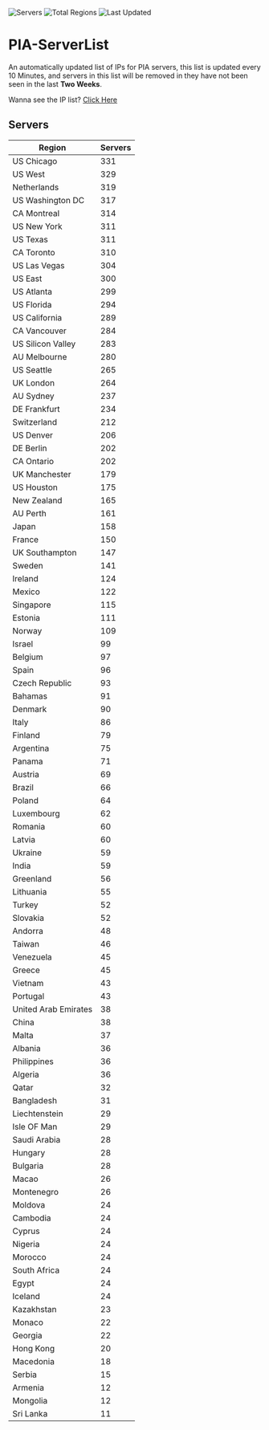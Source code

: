 ![Servers](https://img.shields.io/badge/Servers-11,240-darkgreen)
![Total Regions](https://img.shields.io/badge/Total_Regions-97-darkgreen)
![Last Updated](https://img.shields.io/badge/Last_Updated-December_15_2024_06:01_EST-darkgreen)

# PIA-ServerList
An automatically updated list of IPs for PIA servers, this list is updated every 10 Minutes, and servers in this list will be removed in they have not been seen in the last **Two Weeks**.

Wanna see the IP list? [Click Here](./servers.json)

## Servers
| Region               | Servers |
|----------------------|---------|
| US Chicago | 331 |
| US West | 329 |
| Netherlands | 319 |
| US Washington DC | 317 |
| CA Montreal | 314 |
| US New York | 311 |
| US Texas | 311 |
| CA Toronto | 310 |
| US Las Vegas | 304 |
| US East | 300 |
| US Atlanta | 299 |
| US Florida | 294 |
| US California | 289 |
| CA Vancouver | 284 |
| US Silicon Valley | 283 |
| AU Melbourne | 280 |
| US Seattle | 265 |
| UK London | 264 |
| AU Sydney | 237 |
| DE Frankfurt | 234 |
| Switzerland | 212 |
| US Denver | 206 |
| DE Berlin | 202 |
| CA Ontario | 202 |
| UK Manchester | 179 |
| US Houston | 175 |
| New Zealand | 165 |
| AU Perth | 161 |
| Japan | 158 |
| France | 150 |
| UK Southampton | 147 |
| Sweden | 141 |
| Ireland | 124 |
| Mexico | 122 |
| Singapore | 115 |
| Estonia | 111 |
| Norway | 109 |
| Israel | 99 |
| Belgium | 97 |
| Spain | 96 |
| Czech Republic | 93 |
| Bahamas | 91 |
| Denmark | 90 |
| Italy | 86 |
| Finland | 79 |
| Argentina | 75 |
| Panama | 71 |
| Austria | 69 |
| Brazil | 66 |
| Poland | 64 |
| Luxembourg | 62 |
| Romania | 60 |
| Latvia | 60 |
| Ukraine | 59 |
| India | 59 |
| Greenland | 56 |
| Lithuania | 55 |
| Turkey | 52 |
| Slovakia | 52 |
| Andorra | 48 |
| Taiwan | 46 |
| Venezuela | 45 |
| Greece | 45 |
| Vietnam | 43 |
| Portugal | 43 |
| United Arab Emirates | 38 |
| China | 38 |
| Malta | 37 |
| Albania | 36 |
| Philippines | 36 |
| Algeria | 36 |
| Qatar | 32 |
| Bangladesh | 31 |
| Liechtenstein | 29 |
| Isle OF Man | 29 |
| Saudi Arabia | 28 |
| Hungary | 28 |
| Bulgaria | 28 |
| Macao | 26 |
| Montenegro | 26 |
| Moldova | 24 |
| Cambodia | 24 |
| Cyprus | 24 |
| Nigeria | 24 |
| Morocco | 24 |
| South Africa | 24 |
| Egypt | 24 |
| Iceland | 24 |
| Kazakhstan | 23 |
| Monaco | 22 |
| Georgia | 22 |
| Hong Kong | 20 |
| Macedonia | 18 |
| Serbia | 15 |
| Armenia | 12 |
| Mongolia | 12 |
| Sri Lanka | 11 |
